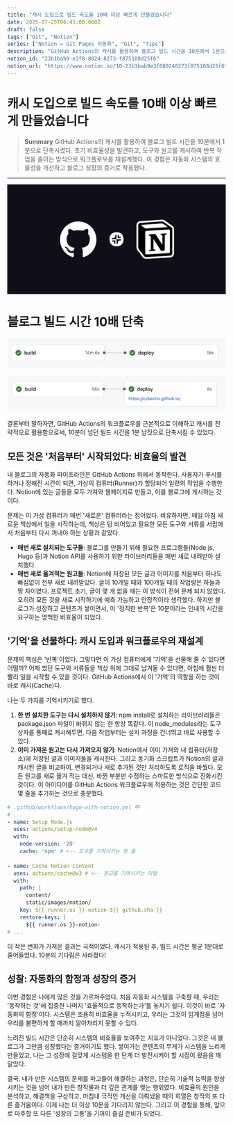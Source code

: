 ```yaml
---
title: "캐시 도입으로 빌드 속도를 10배 이상 빠르게 만들었습니다"
date: 2025-07-25T06:45:00.000Z
draft: false
tags: ["Git", "Notion"]
series: ["Notion ↔ Git Pages 자동화", "Git", "Tips"]
description: "GitHub Actions의 캐시를 활용하여 블로그 빌드 시간을 10분에서 1분으로 단축시켰다. 초기 비효율성을 발견하고, 도구와 원고를 캐시하여 반복 작업을 줄이는 방식으로 워크플로우를 재설계했다. 이 경험은 자동화 시스템의 효율성을 개선하고 블로그 성장의 증거로 작용했다."
notion_id: "23b1bab9-e3f8-8024-8273-f875108d25f6"
notion_url: "https://www.notion.so/10-23b1bab9e3f880248273f875108d25f6"
---
```


# 캐시 도입으로 빌드 속도를 10배 이상 빠르게 만들었습니다

> **Summary**
> GitHub Actions의 캐시를 활용하여 블로그 빌드 시간을 10분에서 1분으로 단축시켰다. 초기 비효율성을 발견하고, 도구와 원고를 캐시하여 반복 작업을 줄이는 방식으로 워크플로우를 재설계했다. 이 경험은 자동화 시스템의 효율성을 개선하고 블로그 성장의 증거로 작용했다.

---

![Image](image_455c95d412cb.png)

# 블로그 빌드 시간 10배 단축

![Image](image_b565b7b49f07.png)

![Image](image_9b6312878d94.png)

결론부터 말하자면, GitHub Actions의 워크플로우를 근본적으로 이해하고 캐시를 전략적으로 활용함으로써, 10분이 넘던 빌드 시간을 1분 남짓으로 단축시킬 수 있었다.

## 모든 것은 '처음부터' 시작되었다: 비효율의 발견

내 블로그의 자동화 파이프라인은 GitHub Actions 위에서 동작한다. 사용자가 푸시를 하거나 정해진 시간이 되면, 가상의 컴퓨터(Runner)가 할당되어 일련의 작업을 수행한다. Notion에 있는 글들을 모두 가져와 웹페이지로 만들고, 이를 블로그에 게시하는 것이다.

문제는 이 가상 컴퓨터가 매번 '새로운' 컴퓨터라는 점이었다. 비유하자면, 매일 아침 새로운 책상에서 일을 시작하는데, 책상은 텅 비어있고 필요한 모든 도구와 서류를 서랍에서 처음부터 다시 꺼내야 하는 상황과 같았다.

- **매번 새로 설치되는 도구들**: 블로그를 만들기 위해 필요한 프로그램들(Node.js, Hugo 등)과 Notion API를 사용하기 위한 라이브러리들을 매번 새로 내려받아 설치했다.
- **매번 새로 옮겨적는 원고들**: Notion에 저장된 모든 글과 이미지를 처음부터 하나도 빠짐없이 전부 새로 내려받았다. 글이 10개일 때와 100개일 때의 작업량은 하늘과 땅 차이였다.
프로젝트 초기, 글이 몇 개 없을 때는 이 방식이 전혀 문제 되지 않았다. 오히려 모든 것을 새로 시작하기에 예측 가능하고 안정적이라 생각했다. 하지만 블로그가 성장하고 콘텐츠가 쌓이면서, 이 '정직한 반복'은 10분이라는 인내의 시간을 요구하는 명백한 비효율이 되었다.

## '기억'을 선물하다: 캐시 도입과 워크플로우의 재설계

문제의 핵심은 '반복'이었다. 그렇다면 이 가상 컴퓨터에게 '기억'을 선물해 줄 수 있다면 어떨까? 어제 썼던 도구와 서류들을 책상 위에 그대로 남겨둘 수 있다면, 아침에 훨씬 더 빨리 일을 시작할 수 있을 것이다. GitHub Actions에서 이 '기억'의 역할을 하는 것이 바로 캐시(Cache)다.

나는 두 가지를 기억시키기로 했다.

1. **한 번 설치한 도구는 다시 설치하지 않기**: npm install로 설치하는 라이브러리들은 package.json 파일이 바뀌지 않는 한 항상 똑같다. 이 node_modules라는 도구 상자를 통째로 캐시해두면, 다음 작업부터는 설치 과정을 건너뛰고 바로 사용할 수 있다.
1. **이미 가져온 원고는 다시 가져오지 않기**: Notion에서 이미 가져와 내 컴퓨터(저장소)에 저장된 글과 이미지들을 캐시한다. 그리고 동기화 스크립트가 Notion의 글과 캐시된 글을 비교하여, 변경되거나 새로 추가된 것만 처리하도록 로직을 바꿨다. 모든 원고를 새로 옮겨 적는 대신, 바뀐 부분만 수정하는 스마트한 방식으로 진화시킨 것이다.
이 아이디어를 GitHub Actions 워크플로우에 적용하는 것은 간단한 코드 몇 줄을 추가하는 것으로 충분했다.

```yaml
# .github/workflows/hugo-with-notion.yml 中
# ...
- name: Setup Node.js
  uses: actions/setup-node@v4
  with:
    node-version: '20'
    cache: 'npm' # <-- 도구를 기억시키는 한 줄

- name: Cache Notion Content
  uses: actions/cache@v3 # <-- 원고를 기억시키는 마법
  with:
    path: |
      content/
      static/images/notion/
    key: ${{ runner.os }}-notion-${{ github.sha }}
    restore-keys: |
      ${{ runner.os }}-notion-
# ...

```

이 작은 변화가 가져온 결과는 극적이었다. 캐시가 적용된 후, 빌드 시간은 평균 1분대로 줄어들었다. 10분의 기다림은 사라졌다!

## 성찰: 자동화의 함정과 성장의 증거

이번 경험은 나에게 많은 것을 가르쳐주었다. 처음 자동화 시스템을 구축할 때, 우리는 '동작하는 것'에 집중한 나머지 '효율적으로 동작하는가'를 놓치기 쉽다. 이것이 바로 '자동화의 함정'이다. 시스템은 조용히 비효율을 누적시키고, 우리는 그것이 임계점을 넘어 우리를 불편하게 할 때까지 알아차리지 못할 수 있다.

느려진 빌드 시간은 단순히 시스템의 비효율을 보여주는 지표가 아니었다. 그것은 내 블로그가 그만큼 성장했다는 증거이기도 했다. 쌓여가는 콘텐츠의 무게가 시스템을 느리게 만들었고, 나는 그 성장에 걸맞게 시스템을 한 단계 더 발전시켜야 할 시점이 왔음을 깨달았다.

결국, 내가 만든 시스템의 문제를 파고들어 해결하는 과정은, 단순히 기술적 능력을 향상시키는 것을 넘어 내가 만든 창작물과 더 깊은 관계를 맺는 행위였다. 비효율의 원인을 분석하고, 해결책을 구상하고, 마침내 극적인 개선을 이뤄냈을 때의 희열은 창작의 또 다른 즐거움이다. 이제 나는 더 이상 10분을 기다리지 않는다. 그리고 이 경험을 통해, 앞으로 마주할 또 다른 '성장의 고통'을 기꺼이 즐길 준비가 되었다.


